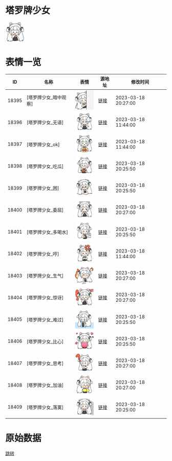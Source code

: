 # 塔罗牌少女

<img src="./cover.png" height="60" alt="cover" />

# 表情一览

|ID|名称|表情|源地址|修改时间|
|----|----|----|----|----|
|18395|[塔罗牌少女_暗中观察]|<img src="./pic/018395_%5B塔罗牌少女_暗中观察%5D.png" height="60" alt="暗中观察"/>|[链接](https://i0.hdslb.com/bfs/garb/3e9e03cef8c524b8dec461a5ec76c6f075707282.png)|2023-03-18 20:27:00|
|18396|[塔罗牌少女_无语]|<img src="./pic/018396_%5B塔罗牌少女_无语%5D.png" height="60" alt="无语"/>|[链接](https://i0.hdslb.com/bfs/garb/2785a1bb3ab1b121cb427a1a0358a8d006e1ef16.png)|2023-03-18 11:44:00|
|18397|[塔罗牌少女_ok]|<img src="./pic/018397_%5B塔罗牌少女_ok%5D.png" height="60" alt="ok"/>|[链接](https://i0.hdslb.com/bfs/garb/3c52df165a4002ec5777d1d467ee0176a0a62dd2.png)|2023-03-18 11:44:00|
|18398|[塔罗牌少女_吃瓜]|<img src="./pic/018398_%5B塔罗牌少女_吃瓜%5D.png" height="60" alt="吃瓜"/>|[链接](https://i0.hdslb.com/bfs/garb/b936e1dd1cde852a160b09ab7838884868f3365e.png)|2023-03-18 20:25:50|
|18399|[塔罗牌少女_困]|<img src="./pic/018399_%5B塔罗牌少女_困%5D.png" height="60" alt="困"/>|[链接](https://i0.hdslb.com/bfs/garb/86c82148f727275a38fdbb440dde32ef6e70bef1.png)|2023-03-18 20:25:50|
|18400|[塔罗牌少女_委屈]|<img src="./pic/018400_%5B塔罗牌少女_委屈%5D.png" height="60" alt="委屈"/>|[链接](https://i0.hdslb.com/bfs/garb/a210bf9b1165fbbb6ca5e182b155c11fbe848b1e.png)|2023-03-18 20:27:00|
|18401|[塔罗牌少女_多喝水]|<img src="./pic/018401_%5B塔罗牌少女_多喝水%5D.png" height="60" alt="多喝水"/>|[链接](https://i0.hdslb.com/bfs/garb/bcc6af249834380d5269828cff929bf8d8a08303.png)|2023-03-18 20:25:50|
|18402|[塔罗牌少女_哼]|<img src="./pic/018402_%5B塔罗牌少女_哼%5D.png" height="60" alt="哼"/>|[链接](https://i0.hdslb.com/bfs/garb/2da19bfadc8047524ec9c7ad20ba2cf1db0cf75c.png)|2023-03-18 11:44:00|
|18403|[塔罗牌少女_生气]|<img src="./pic/018403_%5B塔罗牌少女_生气%5D.png" height="60" alt="生气"/>|[链接](https://i0.hdslb.com/bfs/garb/18eb3259e30f5b720726ffcf030d923fd1788ed0.png)|2023-03-18 20:27:00|
|18404|[塔罗牌少女_惊讶]|<img src="./pic/018404_%5B塔罗牌少女_惊讶%5D.png" height="60" alt="惊讶"/>|[链接](https://i0.hdslb.com/bfs/garb/019902478e30236a40470da93d1ceb38879cf71c.png)|2023-03-18 20:27:00|
|18405|[塔罗牌少女_难过]|<img src="./pic/018405_%5B塔罗牌少女_难过%5D.png" height="60" alt="难过"/>|[链接](https://i0.hdslb.com/bfs/garb/a06e3a5bf698aa8d96cb47bf821b7142f13d1732.png)|2023-03-18 20:25:50|
|18406|[塔罗牌少女_比心]|<img src="./pic/018406_%5B塔罗牌少女_比心%5D.png" height="60" alt="比心"/>|[链接](https://i0.hdslb.com/bfs/garb/22e48b22646c0f247dd309bd5668a5a4635beb48.png)|2023-03-18 20:25:50|
|18407|[塔罗牌少女_思考]|<img src="./pic/018407_%5B塔罗牌少女_思考%5D.png" height="60" alt="思考"/>|[链接](https://i0.hdslb.com/bfs/garb/21fdea4591bac55b6af78b25b4ed0b6f3550a26b.png)|2023-03-18 20:27:00|
|18408|[塔罗牌少女_加油]|<img src="./pic/018408_%5B塔罗牌少女_加油%5D.png" height="60" alt="加油"/>|[链接](https://i0.hdslb.com/bfs/garb/a5034d58939151acff1b3857b18a08ab7334936a.png)|2023-03-18 20:27:00|
|18409|[塔罗牌少女_落寞]|<img src="./pic/018409_%5B塔罗牌少女_落寞%5D.png" height="60" alt="落寞"/>|[链接](https://i0.hdslb.com/bfs/garb/339c807be2cc2216562d56e8e7b4add1bc9ef17d.png)|2023-03-18 20:25:00|

# 原始数据

[跳转](./raw.json)

